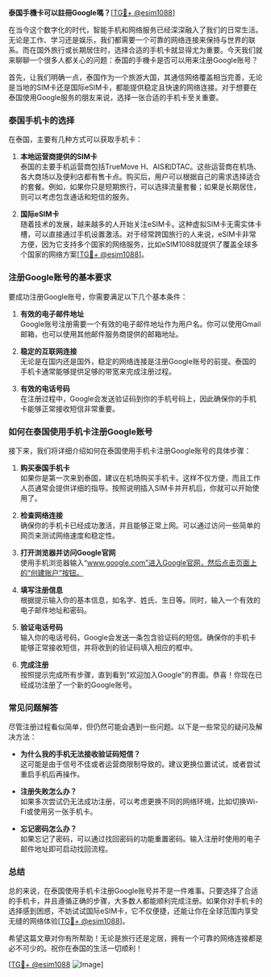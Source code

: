 **泰国手機卡可以註冊Google嗎？**[[TG💪+ @esim1088](https://t.me/s/esim1088)]

在当今这个数字化的时代，智能手机和网络服务已经深深融入了我们的日常生活。无论是工作、学习还是娱乐，我们都需要一个可靠的网络连接来保持与世界的联系。而在国外旅行或长期居住时，选择合适的手机卡就显得尤为重要。今天我们就来聊聊一个很多人都关心的问题：泰国的手機卡是否可以用来注册Google账号？

首先，让我们明确一点，泰国作为一个旅游大国，其通信网络覆盖相当完善，无论是当地的SIM卡还是国际eSIM卡，都能提供稳定且快速的网络连接。对于想要在泰国使用Google服务的朋友来说，选择一张合适的手机卡至关重要。

### 泰国手机卡的选择

在泰国，主要有几种方式可以获取手机卡：

1. **本地运营商提供的SIM卡**  
   泰国的主要手机运营商包括TrueMove H、AIS和DTAC。这些运营商在机场、各大商场以及便利店都有售卡点。购买后，用户可以根据自己的需求选择适合的套餐。例如，如果你只是短期旅行，可以选择流量套餐；如果是长期居住，则可以考虑包含通话和短信的服务。

2. **国际eSIM卡**  
   随着技术的发展，越来越多的人开始关注eSIM卡。这种虚拟SIM卡无需实体卡槽，可以直接通过手机设置激活。对于经常跨国旅行的人来说，eSIM卡非常方便，因为它支持多个国家的网络服务，比如eSIM1088就提供了覆盖全球多个国家的网络方案[[TG💪+ @esim1088](https://t.me/s/esim1088)]。

### 注册Google账号的基本要求

要成功注册Google账号，你需要满足以下几个基本条件：

1. **有效的电子邮件地址**  
   Google账号注册需要一个有效的电子邮件地址作为用户名。你可以使用Gmail邮箱，也可以使用其他邮件服务商提供的邮箱地址。

2. **稳定的互联网连接**  
   无论是在国内还是国外，稳定的网络连接是注册Google账号的前提。泰国的手机卡通常能够提供足够的带宽来完成注册过程。

3. **有效的电话号码**  
   在注册过程中，Google会发送验证码到你的手机号码上，因此确保你的手机卡能够正常接收短信非常重要。

### 如何在泰国使用手机卡注册Google账号

接下来，我们将详细介绍如何在泰国使用手机卡注册Google账号的具体步骤：

1. **购买泰国手机卡**  
   如果你是第一次来到泰国，建议在机场购买手机卡。这样不仅方便，而且工作人员通常会提供详细的指导。按照说明插入SIM卡并开机后，你就可以开始使用了。

2. **检查网络连接**  
   确保你的手机卡已经成功激活，并且能够正常上网。可以通过访问一些简单的网页来测试网络速度和稳定性。

3. **打开浏览器并访问Google官网**  
   使用手机浏览器输入“www.google.com”进入Google官网，然后点击页面上的“创建账户”按钮。

4. **填写注册信息**  
   根据提示输入你的基本信息，如名字、姓氏、生日等。同时，输入一个有效的电子邮件地址和密码。

5. **验证电话号码**  
   输入你的电话号码，Google会发送一条包含验证码的短信。确保你的手机卡能够正常接收短信，并将收到的验证码填入相应的框中。

6. **完成注册**  
   按照提示完成所有步骤，直到看到“欢迎加入Google”的界面。恭喜！你现在已经成功注册了一个新的Google账号。

### 常见问题解答

尽管注册过程看似简单，但仍然可能会遇到一些问题。以下是一些常见的疑问及解决方法：

- **为什么我的手机无法接收验证码短信？**  
  这可能是由于信号不佳或者运营商限制导致的。建议更换位置试试，或者尝试重启手机后再操作。

- **注册失败怎么办？**  
  如果多次尝试仍无法成功注册，可以考虑更换不同的网络环境，比如切换Wi-Fi或使用另一张手机卡。

- **忘记密码怎么办？**  
  如果忘记了密码，可以通过找回密码的功能重置密码。输入注册时使用的电子邮件地址即可启动找回流程。

### 总结

总的来说，在泰国使用手机卡注册Google账号并不是一件难事。只要选择了合适的手机卡，并且遵循正确的步骤，大多数人都能顺利完成注册。如果你对手机卡的选择感到困惑，不妨试试国际eSIM卡，它不仅便捷，还能让你在全球范围内享受无缝的网络体验[[TG💪+ @esim1088](https://t.me/s/esim1088)]。

希望这篇文章对你有所帮助！无论是旅行还是定居，拥有一个可靠的网络连接都是必不可少的。祝你在泰国的生活一切顺利！

[[TG💪+ @esim1088](https://t.me/s/esim1088) ![Image](https://i.postimg.cc/4NQfJmqS/Snipaste-2025-05-13-00-14-12.png)]